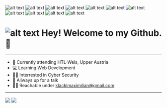 ![alt text](https://img.shields.io/badge/Code-Java-informational?style=flat&logo=Java&logoColor=white&color=498FB4 "Java")
![alt text](https://img.shields.io/badge/Code-Javascript-informational?style=flat&logo=Javascript&logoColor=white&color=498FB4 "Javascript")
![alt text](https://img.shields.io/badge/Editor-Intellij%20IDEA-informational?style=flat&logo=intellij%20IDEA&logoColor=white&color=498FB4 "Intellij")
![alt text](https://img.shields.io/badge/Editor-Visual%20Studio%20Code-informational?style=flat&logo=Visual%20Studio%20Code&logoColor=white&color=498FB4 "VSCode")
![alt text](https://img.shields.io/badge/Shell-Bash-informational?style=flat&logo=Gnu-Bash&logoColor=white&color=498FB4 "Bash")
![alt text](https://img.shields.io/badge/Tools-Docker-informational?style=flat&logo=Docker&logoColor=white&color=498FB4 "Docker")
![alt text](https://img.shields.io/badge/Database-PostgreSQL-informational?style=flat&logo=PostgreSQL&logoColor=white&color=498FB4 "PostgreSQL")
![alt text](https://img.shields.io/badge/Packet%20Manager-npm-informational?style=flat&logo=&logoColor=white&color=498FB4 "NPM")
![alt text](https://img.shields.io/badge/JS%20Framework-Angular-informational?style=flat&logo=Angular&logoColor=white&color=498FB4 "Angular")
![alt text](https://img.shields.io/badge/JS%20Framework-Vue.js-informational?style=flat&logo=Vue.js&logoColor=white&color=498FB4 "Vue")
![alt text](https://img.shields.io/badge/Java%20Framework-Spring-informational?style=flat&logo=Spring&logoColor=white&color=498FB4 "Spring")

# ![alt text](https://camo.githubusercontent.com/8f5fe17ed43a90b6839100513092faae48a7edf1793a18b083dc59af880c0aac/68747470733a2f2f63646e2e6265747465727474762e6e65742f656d6f74652f3561383537303564303135666136323162336166346233352f3278 "Pepe") Hey! Welcome to my Github. 👋

---

- 📝 Currently attending HTL-Wels, Upper Austria
- 💻 Learning Web Development
- 👨‍💻 Interrested in Cyber Security
- 🎤 Allways up for a talk
- 👨‍🦯  Reachable under klacklmaximilian@gmail.com

---
<img align="center" src="https://github-readme-stats.vercel.app/api?username=MaximilianKlackl&show_icons=true"/>
<img align="center" src="https://github-readme-stats.vercel.app/api/top-langs/?username=MaximilianKlackl"/>


